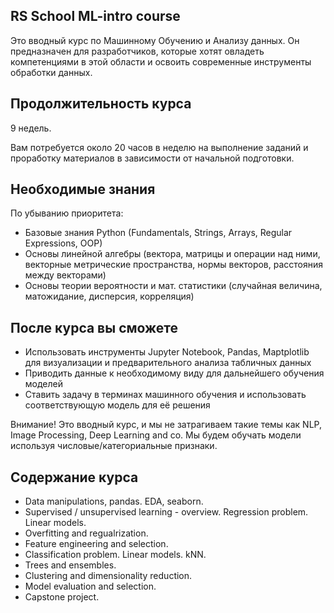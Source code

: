 ## RS School ML-intro course
Это вводный курс по Машинному Обучению и Анализу данных. Он предназначен для разработчиков, которые хотят овладеть компетенциями в этой области и освоить современные инструменты обработки данных.

## Продолжительность курса
9 недель.

Вам потребуется около 20 часов в неделю на выполнение заданий и проработку материалов в зависимости от начальной подготовки.

## Необходимые знания
По убыванию приоритета:
- Базовые знания Python (Fundamentals, Strings, Arrays, Regular Expressions, OOP)
- Основы линейной алгебры (вектора, матрицы и операции над ними, векторные метрические пространства, нормы векторов, расстояния между векторами)
- Основы теории вероятности и мат. статистики (случайная величина, матожидание, дисперсия, корреляция)

## После курса вы сможете
- Использовать инструменты Jupyter Notebook, Pandas, Maptplotlib для визуализации и предварительного анализа табличных данных
- Приводить данные к необходимому виду для дальнейшего обучения моделей
- Ставить задачу в терминах машинного обучения и использовать соответствующую модель для её решения

Внимание! Это вводный курс, и мы не затрагиваем такие темы как NLP, Image Processing, Deep Learning and co. Мы будем обучать модели используя числовые/категориальные признаки.

## Содержание курса

- Data manipulations, pandas. EDA, seaborn.
- Supervised / unsupervised learning - overview. Regression problem. Linear models.
- Overfitting and regualrization.
- Feature engineering and selection.
- Classification problem. Linear models. kNN.
- Trees and ensembles. ​​​​​​
- Clustering and dimensionality reduction.
- Model evaluation and selection.
- Capstone project.
